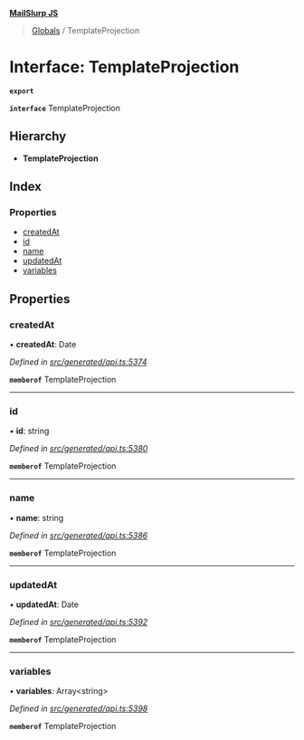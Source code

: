 **[MailSlurp JS](../README.md)**

> [Globals](../README.md) / TemplateProjection

# Interface: TemplateProjection

**`export`** 

**`interface`** TemplateProjection

## Hierarchy

* **TemplateProjection**

## Index

### Properties

* [createdAt](templateprojection.md#createdat)
* [id](templateprojection.md#id)
* [name](templateprojection.md#name)
* [updatedAt](templateprojection.md#updatedat)
* [variables](templateprojection.md#variables)

## Properties

### createdAt

•  **createdAt**: Date

*Defined in [src/generated/api.ts:5374](https://github.com/mailslurp/mailslurp-client/blob/37bf78e/src/generated/api.ts#L5374)*

**`memberof`** TemplateProjection

___

### id

•  **id**: string

*Defined in [src/generated/api.ts:5380](https://github.com/mailslurp/mailslurp-client/blob/37bf78e/src/generated/api.ts#L5380)*

**`memberof`** TemplateProjection

___

### name

•  **name**: string

*Defined in [src/generated/api.ts:5386](https://github.com/mailslurp/mailslurp-client/blob/37bf78e/src/generated/api.ts#L5386)*

**`memberof`** TemplateProjection

___

### updatedAt

•  **updatedAt**: Date

*Defined in [src/generated/api.ts:5392](https://github.com/mailslurp/mailslurp-client/blob/37bf78e/src/generated/api.ts#L5392)*

**`memberof`** TemplateProjection

___

### variables

•  **variables**: Array\<string>

*Defined in [src/generated/api.ts:5398](https://github.com/mailslurp/mailslurp-client/blob/37bf78e/src/generated/api.ts#L5398)*

**`memberof`** TemplateProjection
